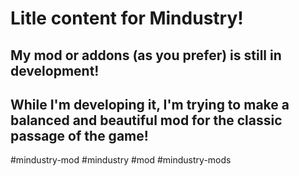 # Litle content for Mindustry!
## My mod or addons (as you prefer) is still in development!
## While I'm developing it, I'm trying to make a balanced and beautiful mod for the classic passage of the game!
#mindustry-mod #mindustry #mod #mindustry-mods

